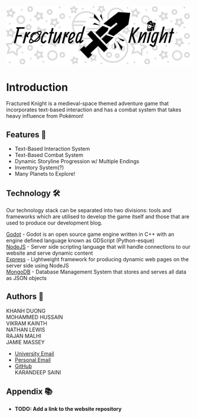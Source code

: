 ![Game Logo](game-logo.jpg)
# Introduction
Fractured Knight is a medieval-space themed adventure game that incorporates text-based interaction and has 
a combat system that takes heavy influence from Pokémon!

## Features :pushpin:
* Text-Based Interaction System
* Text-Based Combat System
* Dynamic Storyline Progression w/ Multiple Endings
* Inventory System(?)
* Many Planets to Explore!

## Technology :hammer_and_wrench:
Our technology stack can be separated into two divisions: tools and frameworks which are utilised to develop the game itself and those that are used to produce our development blog.

[Godot](https://godotengine.org/) - Godot is an open source game engine written in C++ with an engine defined language known as GDScript (Python-esque)   
[NodeJS](https://nodejs.org/en/) - Server side scripting language that will handle connections to our website and serve dynamic content  
[Express](https://expressjs.com/) - Lightweight framework for producing dynamic web pages on the server side using NodeJS  
[MongoDB](https://www.mongodb.com/) - Database Management System that stores and serves all data as JSON objects  

## Authors :name_badge:
KHANH DUONG  
MOHAMMED HUSSAIN  
VIKRAM KAINTH  
NATHAN LEWIS  
RAJAN MALHI  
JAMIE MASSEY  
* [University Email](masseyja@aston.ac.uk)  
* [Personal Email](jamiealanmassey@gmail.com)  
* [GitHub](http://github.com/jamiealanmassey)  
KARANDEEP SAINI  

## Appendix :books:
* __TODO: Add a link to the website repository__
